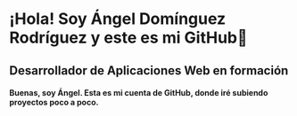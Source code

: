 # ¡Hola! Soy Ángel Domínguez Rodríguez y este es mi GitHub👋
## Desarrollador de Aplicaciones Web en formación
#### Buenas, soy Ángel. Esta es mi cuenta de GitHub, donde iré subiendo proyectos poco a poco.

